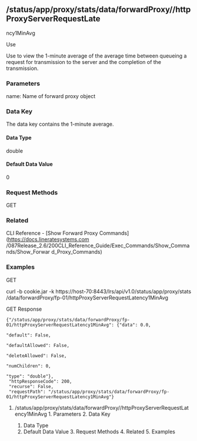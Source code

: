 ## /status/app/proxy/stats/data/forwardProxy/<name>/httpProxyServerRequestLate
ncy1MinAvg

Use

Use to view the 1-minute average of the average time between queueing a
request for transmission to the server and the completion of the transmission.

### Parameters

name: Name of forward proxy object

### Data Key

The data key contains the 1-minute average.

#### Data Type

double

#### Default Data Value

0

### Request Methods

GET

### Related

CLI Reference - [Show Forward Proxy Commands](https://docs.lineratesystems.com
/087Release_2.6/200CLI_Reference_Guide/Exec_Commands/Show_Commands/Show_Forwar
d_Proxy_Commands)

### Examples

GET

curl -b cookie.jar -k https://host-70:8443/lrs/api/v1.0/status/app/proxy/stats
/data/forwardProxy/fp-01/httpProxyServerRequestLatency1MinAvg

GET Response

    
    
    {"/status/app/proxy/stats/data/forwardProxy/fp-01/httpProxyServerRequestLatency1MinAvg": {"data": 0.0,
                                                                                               "default": False,
                                                                                               "defaultAllowed": False,
                                                                                               "deleteAllowed": False,
                                                                                               "numChildren": 0,
                                                                                               "type": "double"},
     "httpResponseCode": 200,
     "recurse": False,
     "requestPath": "/status/app/proxy/stats/data/forwardProxy/fp-01/httpProxyServerRequestLatency1MinAvg"}
    

  1. /status/app/proxy/stats/data/forwardProxy/<name>/httpProxyServerRequestLatency1MinAvg
    1. Parameters
    2. Data Key
      1. Data Type
      2. Default Data Value
    3. Request Methods
    4. Related
    5. Examples

